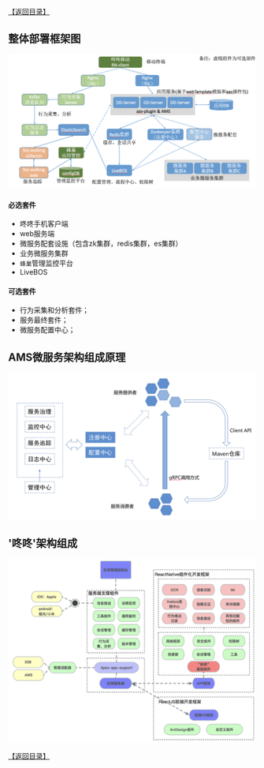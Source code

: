 [【返回目录】](../README.md)
## 整体部署框架图 ##

![部署框架图](images/部署架构图.png)

#### 必选套件
- 咚咚手机客户端
- web服务端
- 微服务配套设施（包含zk集群，redis集群，es集群）
- 业务微服务集群
- `蜂巢`管理监控平台
- LiveBOS

#### 可选套件
- 行为采集和分析套件；
- 服务最终套件；
- 微服务配置中心；

## AMS微服务架构组成原理
![AMS微服务架构组成原理](images/ams.png)

## '咚咚'架构组成
![开发架构图](images/dd.png)


[【返回目录】](../README.md)
